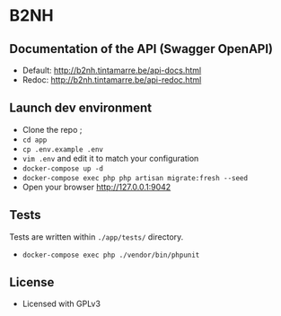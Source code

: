 # B2NH

## Documentation of the API (Swagger OpenAPI)

- Default: <http://b2nh.tintamarre.be/api-docs.html>
- Redoc: <http://b2nh.tintamarre.be/api-redoc.html>

## Launch dev environment
- Clone the repo ;
- `cd app`
- `cp .env.example .env`
- `vim .env` and edit it to match your configuration
- `docker-compose up -d`
- `docker-compose exec php php artisan migrate:fresh --seed`
- Open your browser <http://127.0.0.1:9042>

## Tests
Tests are written within `./app/tests/` directory.

- `docker-compose exec php ./vendor/bin/phpunit`

## License
- Licensed with GPLv3